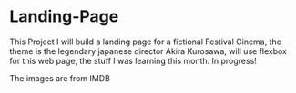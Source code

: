 # Landing-Page

This Project I will build a landing page for a fictional Festival Cinema, the theme is the legendary japanese director Akira Kurosawa, will use flexbox for this web page, the stuff I was learning this month. In progress!


The images are from IMDB
